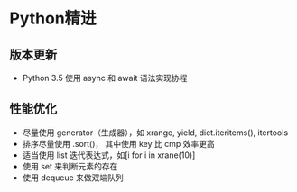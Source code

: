 # Python精进

## 版本更新

* Python 3.5 使用 async 和 await 语法实现协程

## 性能优化

* 尽量使用 generator（生成器），如 xrange, yield, dict.iteritems(), itertools
* 排序尽量使用 .sort()， 其中使用 key 比 cmp 效率更高
* 适当使用 list 迭代表达式，如[i for i in xrane(10)]
* 使用 set 来判断元素的存在
* 使用 dequeue 来做双端队列
